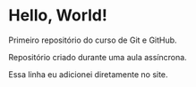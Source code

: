# Hello, World!
 Primeiro repositório do curso de Git e GitHub.

 Repositório criado durante uma aula assíncrona.
 
 Essa linha eu adicionei diretamente no site.

